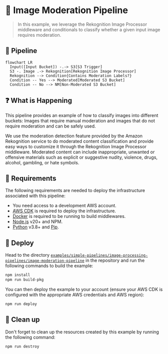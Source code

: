 # 👮 Image Moderation Pipeline

> In this example, we leverage the Rekognition Image Processor middleware and conditionals to classify whether a given input image requires moderation.

## :dna: Pipeline

```mermaid
flowchart LR
  Input([Input Bucket]) -.-> S3[S3 Trigger]
  S3 -. Image .-> Rekognition[Rekognition Image Processor]
  Rekognition --> Condition{Contains Moderation Labels?}
  Condition -- Yes --> Moderated[Moderated S3 Bucket]
  Condition -- No --> NM[Non-Moderated S3 Bucket]
```

## ❓ What is Happening

This pipeline provides an example of how to classify images into different buckets: Images that require manual moderation and images that do not require moderation and can be safely used.

We use the moderation detection feature provided by the Amazon Rekognition service to do moderated content classification and provide easy ways to customize it through the Rekognition Image Processor middleware. Moderated content can include inappropriate, unwanted or offensive materials such as explicit or suggestive nudity, violence, drugs, alcohol, gambling, or hate symbols.

## 📝 Requirements

The following requirements are needed to deploy the infrastructure associated with this pipeline:

- You need access to a development AWS account.
- [AWS CDK](https://docs.aws.amazon.com/cdk/latest/guide/getting_started.html#getting_started_install) is required to deploy the infrastructure.
- [Docker](https://docs.docker.com/get-docker/) is required to be running to build middlewares.
- [Node.js](https://nodejs.org/en/download/) v20+ and NPM.
- [Python](https://www.python.org/downloads/) v3.8+ and [Pip](https://pip.pypa.io/en/stable/installation/).

## 🚀 Deploy

Head to the directory [`examples/simple-pipelines/image-processing-pipelines/image-moderation-pipeline`](/examples/simple-pipelines/image-processing-pipelines/image-moderation-pipeline) in the repository and run the following commands to build the example:

```bash
npm install
npm run build-pkg
```

You can then deploy the example to your account (ensure your AWS CDK is configured with the appropriate AWS credentials and AWS region):

```bash
npm run deploy
```

## 🧹 Clean up

Don't forget to clean up the resources created by this example by running the following command:

```bash
npm run destroy
```
